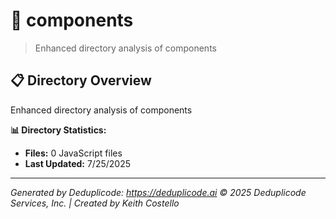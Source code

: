 # 📁 components

> Enhanced directory analysis of components

## 📋 Directory Overview

Enhanced directory analysis of components

**📊 Directory Statistics:**
- **Files:** 0 JavaScript files
- **Last Updated:** 7/25/2025

---

*Generated by Deduplicode: https://deduplicode.ai*
*© 2025 Deduplicode Services, Inc. | Created by Keith Costello*
